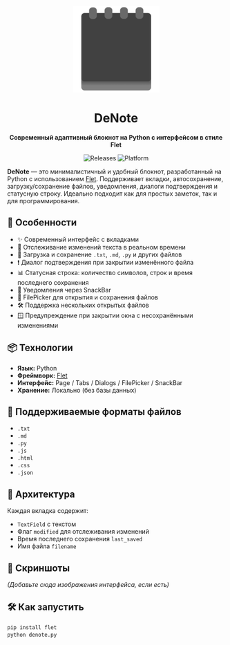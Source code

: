 <p align="center">
  <img width="200" height="200" src="images/icon.png" alt="DeNote Logo">
</p>

<h1 align="center" class="outfit-text">
  DeNote
</h1>
<p align="center"><b>Современный адаптивный блокнот на Python с интерфейсом в стиле Flet</b></p>
<p align="center">
  <a style="text-decoration:none" href="https://github.com/DevNexe/DeNote/releases">
    <img src="https://img.shields.io/github/release/DevNexe/DeNote.svg?label=latest%20version" alt="Releases" />
  </a>
  <a style="text-decoration:none">
    <img src="https://img.shields.io/badge/platform-Windows-blue.svg" alt="Platform" />
  </a>
</p>


**DeNote** — это минималистичный и удобный блокнот, разработанный на Python с использованием [Flet](https://flet.dev). Поддерживает вкладки, автосохранение, загрузку/сохранение файлов, уведомления, диалоги подтверждения и статусную строку. Идеально подходит как для простых заметок, так и для программирования.

## 🚀 Особенности

- ✨ Современный интерфейс с вкладками  
- 🧠 Отслеживание изменений текста в реальном времени  
- 💾 Загрузка и сохранение `.txt`, `.md`, `.py` и других файлов  
- ❗ Диалог подтверждения при закрытии изменённого файла  
- 📊 Статусная строка: количество символов, строк и время последнего сохранения  
- 🔔 Уведомления через SnackBar  
- 📁 FilePicker для открытия и сохранения файлов  
- 🛠 Поддержка нескольких открытых файлов  
- 🪟 Предупреждение при закрытии окна с несохранёнными изменениями  

## 📦 Технологии

- **Язык:** Python  
- **Фреймворк:** [Flet](https://flet.dev)  
- **Интерфейс:** Page / Tabs / Dialogs / FilePicker / SnackBar  
- **Хранение:** Локально (без базы данных)

## 📂 Поддерживаемые форматы файлов

- `.txt`  
- `.md`  
- `.py`  
- `.js`  
- `.html`  
- `.css`  
- `.json`  

## 🧠 Архитектура

Каждая вкладка содержит:
- `TextField` с текстом  
- Флаг `modified` для отслеживания изменений  
- Время последнего сохранения `last_saved`  
- Имя файла `filename`

## 📸 Скриншоты

_(Добавьте сюда изображения интерфейса, если есть)_

## 🛠 Как запустить

```bash
pip install flet
python denote.py
```
